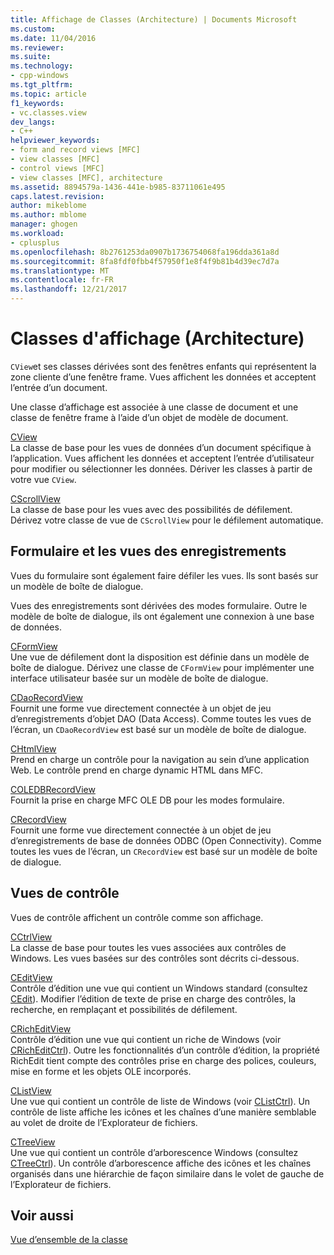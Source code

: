 ```yaml
---
title: Affichage de Classes (Architecture) | Documents Microsoft
ms.custom: 
ms.date: 11/04/2016
ms.reviewer: 
ms.suite: 
ms.technology:
- cpp-windows
ms.tgt_pltfrm: 
ms.topic: article
f1_keywords:
- vc.classes.view
dev_langs:
- C++
helpviewer_keywords:
- form and record views [MFC]
- view classes [MFC]
- control views [MFC]
- view classes [MFC], architecture
ms.assetid: 8894579a-1436-441e-b985-83711061e495
caps.latest.revision: 
author: mikeblome
ms.author: mblome
manager: ghogen
ms.workload:
- cplusplus
ms.openlocfilehash: 8b2761253da0907b1736754068fa196dda361a8d
ms.sourcegitcommit: 8fa8fdf0fbb4f57950f1e8f4f9b81b4d39ec7d7a
ms.translationtype: MT
ms.contentlocale: fr-FR
ms.lasthandoff: 12/21/2017
---
```

# <a name="view-classes-architecture"></a>Classes d'affichage (Architecture)
`CView`et ses classes dérivées sont des fenêtres enfants qui représentent la zone cliente d’une fenêtre frame. Vues affichent les données et acceptent l’entrée d’un document.  
  
 Une classe d’affichage est associée à une classe de document et une classe de fenêtre frame à l’aide d’un objet de modèle de document.  
  
 [CView](../mfc/reference/cview-class.md)  
 La classe de base pour les vues de données d’un document spécifique à l’application. Vues affichent les données et acceptent l’entrée d’utilisateur pour modifier ou sélectionner les données. Dériver les classes à partir de votre vue `CView`.  
  
 [CScrollView](../mfc/reference/cscrollview-class.md)  
 La classe de base pour les vues avec des possibilités de défilement. Dérivez votre classe de vue de `CScrollView` pour le défilement automatique.  
  
## <a name="form-and-record-views"></a>Formulaire et les vues des enregistrements  
 Vues du formulaire sont également faire défiler les vues. Ils sont basés sur un modèle de boîte de dialogue.  
  
 Vues des enregistrements sont dérivées des modes formulaire. Outre le modèle de boîte de dialogue, ils ont également une connexion à une base de données.  
  
 [CFormView](../mfc/reference/cformview-class.md)  
 Une vue de défilement dont la disposition est définie dans un modèle de boîte de dialogue. Dérivez une classe de `CFormView` pour implémenter une interface utilisateur basée sur un modèle de boîte de dialogue.  
  
 [CDaoRecordView](../mfc/reference/cdaorecordview-class.md)  
 Fournit une forme vue directement connectée à un objet de jeu d’enregistrements d’objet DAO (Data Access). Comme toutes les vues de l’écran, un `CDaoRecordView` est basé sur un modèle de boîte de dialogue.  
  
 [CHtmlView](../mfc/reference/chtmlview-class.md)  
 Prend en charge un contrôle pour la navigation au sein d’une application Web. Le contrôle prend en charge dynamic HTML dans MFC.  
  
 [COLEDBRecordView](../mfc/reference/coledbrecordview-class.md)  
 Fournit la prise en charge MFC OLE DB pour les modes formulaire.  
  
 [CRecordView](../mfc/reference/crecordview-class.md)  
 Fournit une forme vue directement connectée à un objet de jeu d’enregistrements de base de données ODBC (Open Connectivity). Comme toutes les vues de l’écran, un `CRecordView` est basé sur un modèle de boîte de dialogue.  
  
## <a name="control-views"></a>Vues de contrôle  
 Vues de contrôle affichent un contrôle comme son affichage.  
  
 [CCtrlView](../mfc/reference/cctrlview-class.md)  
 La classe de base pour toutes les vues associées aux contrôles de Windows. Les vues basées sur des contrôles sont décrits ci-dessous.  
  
 [CEditView](../mfc/reference/ceditview-class.md)  
 Contrôle d’édition une vue qui contient un Windows standard (consultez [CEdit](../mfc/reference/cedit-class.md)). Modifier l’édition de texte de prise en charge des contrôles, la recherche, en remplaçant et possibilités de défilement.  
  
 [CRichEditView](../mfc/reference/cricheditview-class.md)  
 Contrôle d’édition une vue qui contient un riche de Windows (voir [CRichEditCtrl](../mfc/reference/cricheditctrl-class.md)). Outre les fonctionnalités d’un contrôle d’édition, la propriété RichEdit tient compte des contrôles prise en charge des polices, couleurs, mise en forme et les objets OLE incorporés.  
  
 [CListView](../mfc/reference/clistview-class.md)  
 Une vue qui contient un contrôle de liste de Windows (voir [CListCtrl](../mfc/reference/clistctrl-class.md)). Un contrôle de liste affiche les icônes et les chaînes d’une manière semblable au volet de droite de l’Explorateur de fichiers.  
  
 [CTreeView](../mfc/reference/ctreeview-class.md)  
 Une vue qui contient un contrôle d’arborescence Windows (consultez [CTreeCtrl](../mfc/reference/ctreectrl-class.md)). Un contrôle d’arborescence affiche des icônes et les chaînes organisés dans une hiérarchie de façon similaire dans le volet de gauche de l’Explorateur de fichiers.  
  
## <a name="see-also"></a>Voir aussi  
 [Vue d’ensemble de la classe](../mfc/class-library-overview.md)

